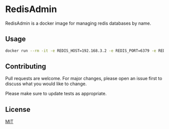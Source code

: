 # RedisAdmin

RedisAdmin is a docker image for managing redis databases by name.

## Usage

```bash
docker run --rm -it -e REDIS_HOST=192.168.3.2 -e REDIS_PORT=6379 -e REDIS_PASS=123 ghcr.io/ckoliber/redisadmin createdb
```

## Contributing

Pull requests are welcome. For major changes, please open an issue first
to discuss what you would like to change.

Please make sure to update tests as appropriate.

## License

[MIT](https://choosealicense.com/licenses/mit/)
